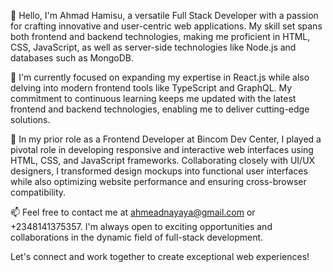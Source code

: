 👋 Hello, I'm Ahmad Hamisu, a versatile Full Stack Developer with a passion for crafting innovative and user-centric web applications. My skill set spans both frontend and backend technologies, making me proficient in HTML, CSS, JavaScript, as well as server-side technologies like Node.js and databases such as MongoDB.

🌱 I'm currently focused on expanding my expertise in React.js while also delving into modern frontend tools like TypeScript and GraphQL. My commitment to continuous learning keeps me updated with the latest frontend and backend technologies, enabling me to deliver cutting-edge solutions.

💼 In my prior role as a Frontend Developer at Bincom Dev Center, I played a pivotal role in developing responsive and interactive web interfaces using HTML, CSS, and JavaScript frameworks. Collaborating closely with UI/UX designers, I transformed design mockups into functional user interfaces while also optimizing website performance and ensuring cross-browser compatibility.

📫 Feel free to contact me at ahmeadnayaya@gmail.com or +2348141375357. I'm always open to exciting opportunities and collaborations in the dynamic field of full-stack development.

Let's connect and work together to create exceptional web experiences!
